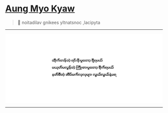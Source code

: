 # [Aung Myo Kyaw](https://www.aungmyokyaw.com)

> 🦀 noitadilav gnikees yltnatsnoc ,lacipyta

---

<a href="https://youtu.be/FsGzCnW7ke8" target="_blank">
  <img src="assets/cover.svg" align="center">
</a>

---
